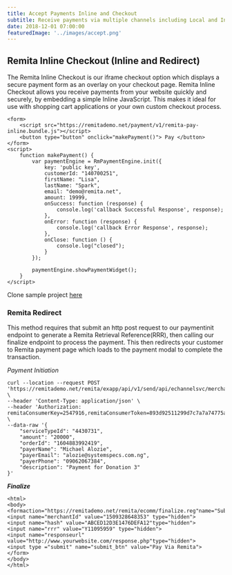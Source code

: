 ```yaml
---
title: Accept Payments Inline and Checkout
subtitle: Receive payments via multiple channels including Local and International Debit/Credit Cards, Online Banking, USSD etc.
date: 2018-12-01 07:00:00
featuredImage: '../images/accept.png'
---
```


## Remita Inline Checkout (Inline and Redirect)

The Remita Inline Checkout is our iframe checkout option which displays a secure payment form as an overlay on your checkout page. Remita Inline Checkout allows you receive payments from your website quickly and securely, by embedding a simple Inline JavaScript. This makes it ideal for use with shopping cart applications or your own custom checkout process.


```
<form>
    <script src="https://remitademo.net/payment/v1/remita-pay-inline.bundle.js"></script>
    <button type="button" onclick="makePayment()"> Pay </button> 
</form>
<script>
    function makePayment() {
        var paymentEngine = RmPaymentEngine.init({
            key: 'public key',
            customerId: "140700251",
            firstName: "Lisa",
            lastName: "Spark",
            email: "demo@remita.net",
            amount: 19999,
            onSuccess: function (response) {
                console.log('callback Successful Response', response);
            },
            onError: function (response) {
                console.log('callback Error Response', response);
            },
            onClose: function () {
                console.log("closed");
            }
        });
    
        paymentEngine.showPaymentWidget();
    }
</script>
```

Clone sample project [here](https://github.com/RemitaNet/remita-inline-sample)

### Remita Redirect

This method requires that submit an http post request to our paymentinit endpoint to generate a Remita Retrieval Reference(RRR), then calling our finalize endpoint to process the payment. This then redirects your customer to Remita payment page which loads to the payment modal to complete the transaction.

*Payment Initiation*
```
curl --location --request POST 'https://remitademo.net/remita/exapp/api/v1/send/api/echannelsvc/merchant/api/paymentinit' \
--header 'Content-Type: application/json' \
--header 'Authorization: remitaConsumerKey=2547916,remitaConsumerToken=893d92511299d7c7a7a74775a8a46f8a3f4f3b1c127aca40dcaa42234c03bddf9e491e189fe646da0748ba3e792e77b6a21031908fd3e04205525d59910fd8d1' \
--data-raw '{ 
	"serviceTypeId": "4430731",
	"amount": "20000",
	"orderId": "1604883992419",
	"payerName": "Michael Alozie",
	"payerEmail": "alozie@systemspecs.com.ng",
	"payerPhone": "09062067384",
	"description": "Payment for Donation 3"
}'
```
***Finalize***
```
<html>
<body>
<formaction="https://remitademo.net/remita/ecomm/finalize.reg"name="SubmitRemitaForm"method="POST">
<input name="merchantId" value="1509328648353" type="hidden">
<input name="hash" value="ABCED12D3E1476DEFA12"type="hidden">
<input name="rrr" value="Y11095959" type="hidden">
<input name="responseurl" value="http://www.yourwebsite.com/response.php"type="hidden">
<input type ="submit" name="submit_btn" value="Pay Via Remita">
</form>
</body>
</html>
```